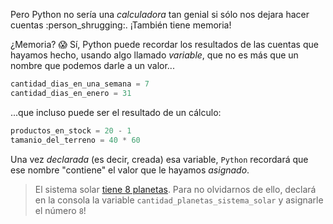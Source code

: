 Pero Python no sería una _calculadora_ tan genial si sólo nos dejara hacer cuentas :person_shrugging:. ¡También tiene memoria!

¿Memoria? :scream: Sí, Python puede recordar los resultados de las cuentas que hayamos hecho, usando algo llamado _variable_, que no es más que un nombre que podemos darle a un valor...

```python
cantidad_dias_en_una_semana = 7
cantidad_dias_en_enero = 31
```

...que incluso puede ser el resultado de un cálculo:

```python
productos_en_stock = 20 - 1
tamanio_del_terreno = 40 * 60
```

Una vez _declarada_ (es decir, creada) esa variable, `Python` recordará que ese nombre "contiene" el valor que le hayamos _asignado_. 
> El sistema solar [tiene 8 planetas](https://es.wikipedia.org/wiki/Sistema_solar). Para no olvidarnos de ello, declará en la consola la variable `cantidad_planetas_sistema_solar` y asignarle el número `8`!

